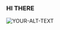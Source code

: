 ### HI THERE

<picture>
 <source media="(prefers-color-scheme: dark)" srcset="https://tse1.mm.bing.net/th/id/OIP.WawpDk-Xg07UqCvBp__fWwHaGR?rs=1&pid=ImgDetMain">
 <source media="(prefers-color-scheme: light)" srcset="YOUR-LIGHTMODE-IMAGE">
 <img alt="YOUR-ALT-TEXT" src="YOUR-DEFAULT-IMAGE">
</picture>

 
 
